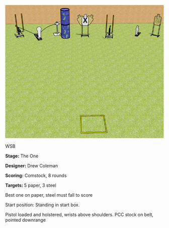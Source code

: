 ![The One](Stage%20Design.png)

WSB

<b>Stage:</b> The One

<b>Designer:</b> Drew Coleman

<b>Scoring:</b> Comstock, 8 rounds

<b>Targets: </b>5 paper, 3 steel

Best one on paper, steel must fall to score

Start position: Standing in start box.

Pistol loaded and holstered, wrists above shoulders. PCC stock on belt, pointed downrange
